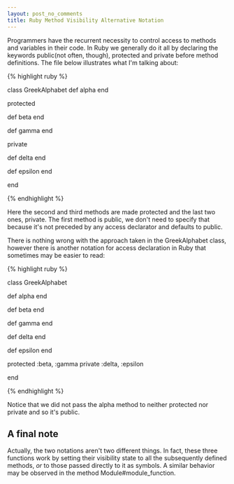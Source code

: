 ```yaml
---
layout: post_no_comments
title: Ruby Method Visibility Alternative Notation
---
```


<span class="drops">P</span>rogrammers have the recurrent necessity to control access to methods and variables in their code. In Ruby we generally do it all by declaring the keywords <span class="small_code">public</span>(not often, though), <span class="small_code">protected</span> and <span class="small_code">private</span> before method definitions. The file below illustrates what I'm talking about:

{% highlight ruby %}

class GreekAlphabet
  def alpha
  end

  protected

  def beta
  end

  def gamma
  end

  private

  def delta
  end

  def epsilon
  end

end

{% endhighlight %}

Here the second and third methods are made protected and the last two ones, private. The first method is public, we don't need to specify that because it's not preceded by any access declarator and defaults to public.

There is nothing wrong with the approach taken in the <span class="small_code">GreekAlphabet</span> class, however there is another notation for access declaration in Ruby that sometimes may be easier to read:

{% highlight ruby %}

class GreekAlphabet

  def alpha
  end

  def beta
  end

  def gamma
  end

  def delta
  end

  def epsilon
  end

  protected :beta, :gamma
  private :delta, :epsilon

end

{% endhighlight %}

Notice that we did not pass the <span class="small_code">alpha</span> method to neither <span class="small_code">protected</span> nor <span class="small_code">private</span> and so it's public.

A final note
------------

Actually, the two notations aren't two different things. In fact, these three functions work by setting their visibility state to all the subsequently defined methods, *or* to those passed directly to it as symbols. A similar behavior may be observed in the method <span class="small_code">Module#module_function</span>.